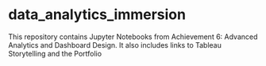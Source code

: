 # data_analytics_immersion
This repository contains Jupyter Notebooks from Achievement 6: Advanced Analytics and Dashboard Design. It also includes links to Tableau Storytelling and the Portfolio
